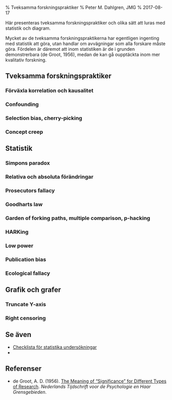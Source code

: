 % Tveksamma forskningspraktiker
% Peter M. Dahlgren, JMG
% 2017-08-17

Här presenteras tveksamma forskningspraktiker och olika sätt att luras med statistik och diagram.

Mycket av de tveksamma forskningspraktikerna har egentligen ingenting med statistik att göra, utan handlar om avvägningar som alla forskare måste göra. Fördelen är däremot att inom statistiken är de i grunden demonstrerbara (de Groot, 1956), medan de kan gå oupptäckta inom mer kvalitativ forskning.

## Tveksamma forskningspraktiker

### Förväxla korrelation och kausalitet

### Confounding

### Selection bias, cherry-picking

### Concept creep

## Statistik

### Simpons paradox

### Relativa och absoluta förändringar

### Prosecutors fallacy

### Goodharts law

### Garden of forking paths, multiple comparison, p-hacking

### HARKing

### Low power

### Publication bias

### Ecological fallacy

## Grafik och grafer

### Truncate Y-axis

### Right censoring

## Se även

* [Checklista för statistika undersökningar](checklist-stats.html)
* 

## Referenser

- de Groot, A. D. (1956). [The Meaning of “Significance” for Different Types of Research](http://www.ejwagenmakers.com/inpress/DeGroot1956_TA.pdf). *Nederlands Tijdschrift voor de Psychologie en Haar Grensgebieden*.